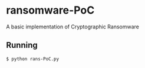 # ransomware-PoC
A basic implementation of Cryptographic Ransomware

## Running
```bash
$ python rans-PoC.py
```

